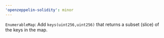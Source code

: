 ```yaml
---
'openzeppelin-solidity': minor
---
```


`EnumerableMap`: Add `keys(uint256,uint256)` that returns a subset (slice) of the keys in the map.
